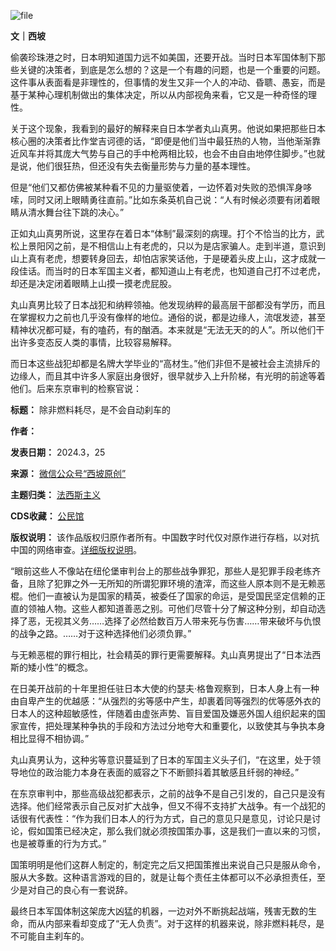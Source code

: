 ![file](https://chinadigitaltimes.net/chinese/files/2024/03/image-1711363315920.png)


**文｜西坡** 


偷袭珍珠港之时，日本明知道国力远不如美国，还要开战。当时日本军国体制下那些关键的决策者，到底是怎么想的？这是一个有趣的问题，也是一个重要的问题。这件事从表面看是非理性的，但事情的发生又非一个人的冲动、昏聩、愚妄，而是基于某种心理机制做出的集体决定，所以从内部视角来看，它又是一种奇怪的理性。


关于这个现象，我看到的最好的解释来自日本学者丸山真男。他说如果把那些日本核心圈的决策者比作堂吉诃德的话，“即便是他们当中最狂热的人物，当他渐渐靠近风车并将其庞大气势与自己的手中枪两相比较，也会不由自由地停住脚步。”也就是说，他们很狂热，但还没有失去衡量形势与力量的基本理性。


但是“他们又都仿佛被某种看不见的力量驱使着，一边怀着对失败的恐惧浑身哆嗦，同时又闭上眼睛勇往直前。”比如东条英机自己说：“人有时候必须要有闭着眼睛从清水舞台往下跳的决心。”


正如丸山真男所说，这里存在着日本“体制”最深刻的病理。打个不恰当的比方，武松上景阳冈之前，是不相信山上有老虎的，只以为是店家骗人。走到半道，意识到山上真有老虎，想要转身回去，却怕店家笑话他，于是硬着头皮上山，这才成就一段佳话。而当时的日本军国主义者，都知道山上有老虎，也知道自己打不过老虎，却还是决定闭着眼睛上山摸一摸老虎屁股。


丸山真男比较了日本战犯和纳粹领袖。他发现纳粹的最高层干部都没有学历，而且在掌握权力之前也几乎没有像样的地位。通俗的说，都是边缘人，流氓发迹，甚至精神状况都可疑，有的嗑药，有的酗酒。本来就是“无法无天的的人”。所以他们干出许多变态反人类的事情，比较容易解释。


而日本这些战犯却都是名牌大学毕业的“高材生。”他们非但不是被社会主流排斥的边缘人，而且其中许多人家庭出身很好，很早就步入上升阶梯，有光明的前途等着他们。后来东京审判的检察官说：




**标题：** 除非燃料耗尽，是不会自动刹车的  

**作者：**   

**发表日期：** 2024.3，25  

**来源：** [微信公众号“西坡原创”](https://web.archive.org/web/https://mp.weixin.qq.com/s/53vTZ6RlTyCYvp4rRItlow)  

**主题归类：** [法西斯主义](https://chinadigitaltimes.net/space/法西斯主义)  

**CDS收藏：** [公民馆](https://chinadigitaltimes.net/space/%E5%85%AC%E6%B0%91%E9%A6%86)  

**版权说明：** 该作品版权归原作者所有。中国数字时代仅对原作进行存档，以对抗中国的网络审查。[详细版权说明](https://chinadigitaltimes.net/chinese/copyright)。


“眼前这些人不像站在纽伦堡审判台上的那些战争罪犯，那些人是犯罪手段老练齐备，且除了犯罪之外一无所知的所谓犯罪环境的渣滓，而这些人原本则不是无赖恶棍。他们一直被认为是国家的精英，被委任了国家的命运，是受国民坚定信赖的正直的领袖人物。这些人都知道善恶之别。可他们尽管十分了解这种分别，却自动选择了恶，无视其义务……选择了必然给数百万人带来死与伤害……带来破坏与仇恨的战争之路。……对于这种选择他们必须负罪。”


与无赖恶棍的罪行相比，社会精英的罪行更需要解释。丸山真男提出了“日本法西斯的矮小性”的概念。


在日美开战前的十年里担任驻日本大使的约瑟夫·格鲁观察到，日本人身上有一种由自卑产生的优越感：“从强烈的劣等感中产生，却裹着同等强烈的优等感外衣的日本人的这种超敏感性，伴随着由虚张声势、盲目爱国及嫌恶外国人组织起来的国家宣传，把处理某种争执的手段和方法过分地夸大和重要化，以致使其与争执本身相比显得不相协调。”


丸山真男认为，这种劣等意识蔓延到了日本的军国主义头子们，“在这里，处于领导地位的政治能力本身在表面的威容之下不断颤抖着其敏感且纤弱的神经。”


在东京审判中，那些高级战犯都表示，之前的战争不是自己引发的，自己只是没有选择。他们经常表示自己反对扩大战争，但又不得不支持扩大战争。有一个战犯的话很有代表性：“作为我们日本人的行为方式，自己的意见只是意见，讨论只是讨论，假如国策已经决定，那么我们就必须按国策办事，这是我们一直以来的习惯，也是被尊重的行为方式。”


国策明明是他们这群人制定的，制定完之后又把国策推出来说自己只是服从命令，服从大多数。这种语言游戏的目的，就是让每个责任主体都可以不必承担责任，至少是对自己的良心有一套说辞。


最终日本军国体制这架庞大凶猛的机器，一边对外不断挑起战端，残害无数的生命，而从内部来看却变成了“无人负责”。对于这样的机器来说，除非燃料耗尽，是不可能自主刹车的。

